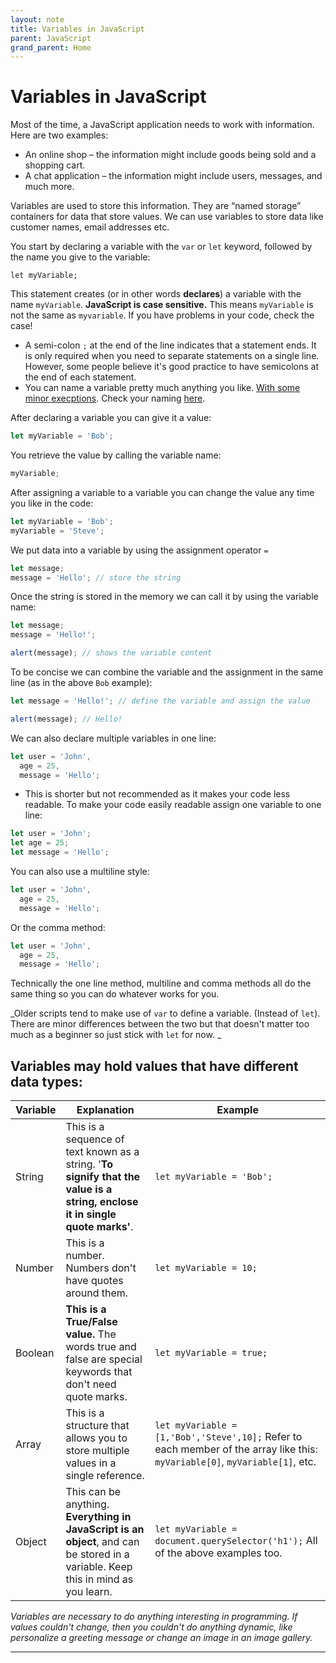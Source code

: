```yaml
---
layout: note
title: Variables in JavaScript
parent: JavaScript
grand_parent: Home
---
```


# Variables in JavaScript

Most of the time, a JavaScript application needs to work with information. Here are two examples:

- An online shop – the information might include goods being sold and a shopping cart.
- A chat application – the information might include users, messages, and much more.

Variables are used to store this information. They are “named storage” containers for data that store values. We can use variables to store data like customer names, email addresses etc.

You start by declaring a variable with the `var` or `let` keyword, followed by the name you give to the variable:

`let myVariable;`

This statement creates (or in other words **declares**) a variable with the name `myVariable`. **JavaScript is case sensitive.** This means `myVariable` is not the same as `myvariable`. If you have problems in your code, check the case!

- A semi-colon `;` at the end of the line indicates that a statement ends. It is only required when you need to separate statements on a single line. However, some people believe it's good practice to have semicolons at the end of each statement.
- You can name a variable pretty much anything you like. [With some minor execptions](https://mathiasbynens.be/notes/javascript-identifiers-es6). Check your naming [here](https://mothereff.in/js-variables).

After declaring a variable you can give it a value:

```js
let myVariable = 'Bob';
```

You retrieve the value by calling the variable name:

```js
myVariable;
```

After assigning a variable to a variable you can change the value any time you like in the code:

```js
let myVariable = 'Bob';
myVariable = 'Steve';
```

We put data into a variable by using the assignment operator `=`

```js
let message;
message = 'Hello'; // store the string
```

Once the string is stored in the memory we can call it by using the variable name:

```js
let message;
message = 'Hello!';

alert(message); // shows the variable content
```

To be concise we can combine the variable and the assignment in the same line (as in the above `Bob` example):

```js
let message = 'Hello!'; // define the variable and assign the value

alert(message); // Hello!
```

We can also declare multiple variables in one line:

```js
let user = 'John',
  age = 25,
  message = 'Hello';
```

- This is shorter but not recommended as it makes your code less readable. To make your code easily readable assign one variable to one line:

```js
let user = 'John';
let age = 25;
let message = 'Hello';
```

You can also use a multiline style:

```js
let user = 'John',
  age = 25,
  message = 'Hello';
```

Or the comma method:

```js
let user = 'John',
  age = 25,
  message = 'Hello';
```

Technically the one line method, multiline and comma methods all do the same thing so you can do whatever works for you.

_Older scripts tend to make use of `var` to define a variable. (Instead of `let`). There are minor differences between the two but that doesn't matter too much as a beginner so just stick with `let` for now. _

## Variables may hold values that have different data types:

| Variable | Explanation                                                                                                                       | Example                                                                                                                      |
| -------- | --------------------------------------------------------------------------------------------------------------------------------- | ---------------------------------------------------------------------------------------------------------------------------- |
| String   | This is a sequence of text known as a string. '**To signify that the value is a string, enclose it in single quote marks'**.      | `let myVariable = 'Bob';`                                                                                                    |
| Number   | This is a number. Numbers don't have quotes around them.                                                                          | `let myVariable = 10;`                                                                                                       |
| Boolean  | **This is a True/False value.** The words true and false are special keywords that don't need quote marks.                        | `let myVariable = true;`                                                                                                     |
| Array    | This is a structure that allows you to store multiple values in a single reference.                                               | `let myVariable = [1,'Bob','Steve',10];` Refer to each member of the array like this: `myVariable[0]`, `myVariable[1]`, etc. |
| Object   | This can be anything. **Everything in JavaScript is an object**, and can be stored in a variable. Keep this in mind as you learn. | `let myVariable = document.querySelector('h1');` All of the above examples too.                                              |

_Variables are necessary to do anything interesting in programming. If values couldn't change, then you couldn't do anything dynamic, like personalize a greeting message or change an image in an image gallery._

---
